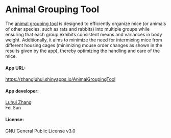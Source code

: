 <h1>Animal Grouping Tool</h1>  
The <a href="https://zhangluhui.shinyapps.io/AnimalGroupingTool">animal grouping tool</a> is designed to efficiently organize mice (or animals of other species, such as rats and rabbits) into multiple groups while ensuring that each group exhibits consistent means and variances in body weight. Additionally, it aims to minimize the need for intermixing mice from different housing cages (minimizing mouse order changes as shown in the results given by the app), thereby optimizing the handling and care of the mice.

<h4>App URL:</h4>
<a href="https://zhangluhui.shinyapps.io/AnimalGroupingTool">https://zhangluhui.shinyapps.io/AnimalGroupingTool</a>

<h4>App developer:</h4>
<a href="mailto:zhang.luhui@mayo.edu">Luhui Zhang</a><br>
Fei Sun

<h4>License:</h4>
GNU General Public License v3.0
